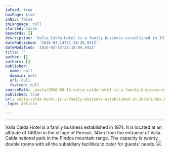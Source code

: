 ```yaml
---
inFeed: true
hasPage: true
inNav: false
inLanguage: null
starred: false
keywords: []
description: 'Valia Calda Hotel is a family business established in 1974. It is located at an altitude of 1400m in the village of Perivoli, 14km from the entrance of Valia Calda national park in the Pindos mountain range. The capacity is twenty double rooms with all the subsidiary facilities to cater for guests’ needs.'
datePublished: '2016-03-14T21:18:26.941Z'
dateModified: '2016-03-14T21:18:04.042Z'
title: ''
author: []
authors: []
publisher:
  name: null
  domain: null
  url: null
  favicon: null
sourcePath: _posts/2016-03-14-valia-calda-hotel-is-a-family-business-established-in-1974.md
published: true
url: valia-calda-hotel-is-a-family-business-established-in-1974/index.html
_type: Article

---
```

****

Valia Calda Hotel is a family business established in 1974\. It is located at an altitude of 1400m in the village of Perivoli, 14km from the entrance of Valia Calda national park in the Pindos mountain range. The capacity is twenty double rooms with all the subsidiary facilities to cater for guests' needs.
![](https://the-grid-user-content.s3-us-west-2.amazonaws.com/bc882cf6-6693-4498-91ca-b8343c709339.jpg)